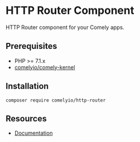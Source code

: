 # HTTP Router Component

HTTP Router component for your Comely apps.

## Prerequisites

* PHP >= 7.1.x
* [comelyio/comely-kernel](https://github.com/comelyio/comely-kernel) 

## Installation

`composer require comelyio/http-router`

## Resources

* [Documentation](https://comely.io/http-router)